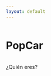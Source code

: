 ```yaml
---
layout: default
---
```


# PopCar
¿Quién eres?
<html lang="es">
<head>
    <meta charset="UTF-8">
    <meta name="viewport" content="width=device-width, initial-scale=1.0">
    <title>PopCar</title>
    <link href="lou-multi-select-57fb8d3/css/multi-select.css" media="screen" rel="stylesheet" type="text/css">
    <script src="https://code.jquery.com/jquery-3.6.0.min.js"></script>
    <script type="module" src="https://www.gstatic.com/firebasejs/9.6.1/firebase-app.js"></script>
    <script type="module" src="https://www.gstatic.com/firebasejs/9.6.1/firebase-firestore.js"></script>
    <style>
        body {
            display: flex;
            flex-direction: column;
            min-height: 100vh;
            margin: 0;
        }
        main {
            flex: 1;
            display: flex;
            flex-direction: column;
            align-items: center;
        }
        #schedule-container {
            display: none; /* Ocultar inicialmente */
            margin-top: 20px;
            width: 100%;
        }
        #send-button-container {
            display: none; /* Ocultar inicialmente */
            text-align: center;
            padding: 20px;
            background-color: #f1f1f1;
        }
        button {
            padding: 10px 20px;
            font-size: 16px;
            cursor: pointer;
            background-color: #007bff;
            color: white;
            border: none;
            border-radius: 5px;
        }
        button:hover {
            background-color: #0056b3;
        }
    </style>
</head>
<body>
    <main>
        <div class="ms-container" id="ms-pre-selected-options">
            <div class="ms-selectable">
                <ul class="ms-list" tabindex="-1" id="students-list">
                    <!-- Aquí se cargarán los nombres de los alumnos -->
                </ul>
            </div>
        </div>

<div id="selected-output" style="margin-top: 20px; font-weight: bold;"></div>

<!-- Contenedor del horario -->
<div id="schedule-container">
    <table id="schedule-table" border="1" style="margin-top: 20px; width: 100%;">
        <thead>
            <tr>
                <th>Horas</th>
                <th>Lunes</th>
                <th>Martes</th>
                <th>Miércoles</th>
                <th>Jueves</th>
                <th>Viernes</th>
            </tr>
        </thead>
        <tbody>
            <!-- Aquí se cargará el horario -->
        </tbody>
    </table>
</div>
</main>

<!-- Contenedor del botón de enviar -->
<div id="send-button-container">
    <button onclick="saveCheckboxValues()">Enviar</button>
</div>

<script type="module">
    // Configuración de Firebase
    import { initializeApp } from "https://www.gstatic.com/firebasejs/9.6.1/firebase-app.js";
    import { getFirestore, collection, getDocs, doc, getDoc, setDoc } from "https://www.gstatic.com/firebasejs/9.6.1/firebase-firestore.js";

    const firebaseConfig = {
        apiKey: "AIzaSyCBJWfRiKmrVLKXLJ_cY9XQlg0D7U56ZqE",
        authDomain: "popcarautohorario.firebaseapp.com",
        projectId: "popcarautohorario",
        storageBucket: "popcarautohorario.appspot.com",
        messagingSenderId: "1046371810802",
        appId: "1:1046371810802:web:8b9944cd5001359ac23f6b",
        measurementId: "G-WK8NCRW5J6",
        databaseURL: "https://popcarautohorario-default-rtdb.europe-west1.firebasedatabase.app/"
    };

    // Inicializar Firebase
    const app = initializeApp(firebaseConfig);
    const db = getFirestore(app);

    let selectedValue = null;

    async function loadStudents() {
        const studentsList = document.getElementById('students-list');
        const querySnapshot = await getDocs(collection(db, "alumnos"));
        querySnapshot.forEach((doc) => {
            const student = doc.data();
            const li = document.createElement('li');
            li.className = 'ms-elem-selectable';
            li.id = doc.id;
            li.teacher = student.profesor;
            li.innerHTML = `<span>${student.nombre}</span>`;
            studentsList.appendChild(li);
        });
//---------------------------------------------------------------------
        // Añadir evento de clic a los elementos de la lista
        $('.ms-elem-selectable').on('click', function () {
            $('.ms-elem-selectable').removeClass('ms-selected');
            $(this).addClass('ms-selected');
            $('.ms-selection .ms-list').html('<li class="ms-elem-selection ms-selected">' + $(this).html() + '</li>');

            // Obtener el valor del elemento seleccionado
            selectedValue = $(this).attr('id');
            studentTeacher = $(this).attr('teacher');
            console.log("Elemento seleccionado: " + selectedValue);
            console.log("Teacher del estudiante: " + studentTeacher);

            // Mostrar el valor seleccionado en la página
            $('#selected-output').text("Elemento seleccionado: " + selectedValue);

            // Cargar el horario según el estudiante seleccionado
            loadSchedule(studentTeacher);
        });
    }

    async function loadSchedule(profesorId) {
        
        console.log("teacher: " + profesorId);
        const scheduleTable = document.getElementById('schedule-table');
        scheduleTable.querySelector('tbody').innerHTML = ""; // Limpiar tabla previa
        const docRef = doc(db, "profesor", profesorId);
        const docSnap = await getDoc(docRef);

        if (docSnap.exists()) {
            const boolArray = docSnap.data().disponibilidad || [];
            const days = ["Lunes", "Martes", "Miércoles", "Jueves", "Viernes"];
            const times = ["00:00-00:30", "00:30-01:00", "01:00-01:30", "01:30-02:00", "02:00-02:30", "02:30-03:00", "03:00-03:30", "03:30-04:00", "04:00-04:30", "04:30-05:00", "05:00-05:30", "05:30-06:00", "06:00-06:30", "06:30-07:00", "07:00-07:30", "07:30-08:00", "08:00-08:30", "08:30-09:00", "09:00-09:30", "09:30-10:00", "10:00-10:30", "10:30-11:00", "11:00-11:30", "11:30-12:00", "12:00-12:30", "12:30-13:00", "13:00-13:30", "13:30-14:00", "14:00-14:30", "14:30-15:00", "15:00-15:30", "15:30-16:00", "16:00-16:30", "16:30-17:00", "17:00-17:30", "17:30-18:00", "18:00-18:30", "18:30-19:00", "19:00-19:30", "19:30-20:00", "20:00-20:30", "20:30-21:00", "21:00-21:30", "21:30-22:00", "22:00-22:30", "22:30-23:00", "23:00-23:30", "23:30-00:00"];
            
            for (let i = 0; i < times.length; i++) {
                const row = document.createElement('tr');
                const timeCell = document.createElement('td');
                timeCell.innerHTML = times[i];
                row.appendChild(timeCell);

                for (let j = 0; j < days.length; j++) {
                    const cell = document.createElement('td');
                    const checkbox = document.createElement('input');
                    checkbox.type = 'checkbox';
                    checkbox.className = `${i * days.length + j}`;

                    // Habilitar solo si el boolArray lo permite
                    if (boolArray[i * days.length + j]) {
                        checkbox.disabled = false; // Activar
                    } else {
                        checkbox.disabled = true;
                        checkbox.style.display = 'none';// Desactivar
                    }

                    cell.appendChild(checkbox);
                    row.appendChild(cell);
                }
                scheduleTable.querySelector('tbody').appendChild(row);
            }
            
            // Mostrar el horario y el botón de enviar
            document.getElementById('schedule-container').style.display = 'block';
            document.getElementById('send-button-container').style.display = 'block';
        }
    }

    async function saveCheckboxValues() {
        if (!selectedValue) return;

        const boolArray = new Array(240).fill(false); // Array de disponibilidad inicializado en falso
        const checkboxes = document.querySelectorAll('input[type="checkbox"]');
        checkboxes.forEach((checkbox, index) => {
            if (checkbox.checked) {
                boolArray[index] = true;
            }
        });

        try {
            const studentDocRef = doc(db, "alumnos", selectedValue);
            await setDoc(studentDocRef, { disponibilidad: boolArray }, { merge: true });
            alert("Disponibilidad enviada correctamente.");
        } catch (error) {
            console.error("Error al guardar la disponibilidad: ", error);
        }
    }

    // Llamar funciones iniciales
    loadStudents();
</script>
</body>
</html>

